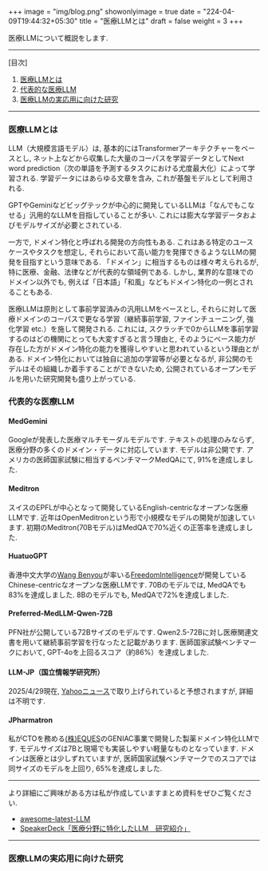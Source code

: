 +++
image = "img/blog.png"
showonlyimage = true
date = "224-04-09T19:44:32+05:30"
title = "医療LLMとは"
draft = false
weight = 3
+++

医療LLMについて概説をします.


<!--more-->

---
[目次]
1. [医療LLMとは](#anchor1) 
1. [代表的な医療LLM](#anchor2) 
1. [医療LLMの実応用に向けた研究](#anchor3) 


---

<a id="anchor1"></a>
### 医療LLMとは

LLM（大規模言語モデル）は, 基本的にはTransformerアーキテクチャーをベースとし, ネット上などから収集した大量のコーパスを学習データとしてNext word prediction（次の単語を予測するタスクにおける尤度最大化）によって学習される. 学習データにはあらゆる文章を含み, これが基盤モデルとして利用される.

GPTやGeminiなどビッグテックが中心的に開発しているLLMは「なんでもこなせる」汎用的なLLMを目指していることが多い. 
これには膨大な学習データおよびモデルサイズが必要とされている.

一方で, ドメイン特化と呼ばれる開発の方向性もある. これはある特定のユースケースやタスクを想定し, それらにおいて高い能力を発揮できるようなLLMの開発を目指すという意味である. 「ドメイン」に相当するものは様々考えられるが, 特に医療、金融、法律などが代表的な領域例である. しかし, 業界的な意味でのドメイン以外でも, 例えば「日本語」「和風」などもドメイン特化の一例とされることもある.

医療LLMは原則として事前学習済みの汎用LLMをベースとし, それらに対して医療ドメインのコーパスで更なる学習（継続事前学習, ファインチューニング, 強化学習 etc.）を施して開発される. これには, スクラッチで0からLLMを事前学習するのはどの機関にとっても大変すぎると言う理由と, そのようにベース能力が存在した方がドメイン特化の能力を獲得しやすいと思われているという理由とがある. ドメイン特化においては独自に追加の学習等が必要となるが, 非公開のモデルはその組織しか着手することができないため, 公開されているオープンモデルを用いた研究開発も盛り上がっている.

<a id="anchor2"></a>
### 代表的な医療LLM

#### MedGemini

Googleが発表した医療マルチモーダルモデルです. テキストの処理のみならず, 医療分野の多くのドメイン・データに対応しています. モデルは非公開です.
アメリカの医師国家試験に相当するベンチマークMedQAにて, 91%を達成しました.


#### Meditron
スイスのEPFLが中心となって開発しているEnglish-centricなオープンな医療LLMです. 
近年はOpenMeditronという形で小規模なモデルの開発が加速しています.
初期のMeditron(70Bモデル)はMedQAで70%近くの正答率を達成しました.


#### HuatuoGPT
香港中文大学の[Wang Benyou](https://sds.cuhk.edu.cn/en/teacher/571)が率いる[FreedomIntelligence](https://huggingface.co/FreedomIntelligence)が開発しているChinese-centricなオープンな医療LLMです. 
70Bのモデルでは, MedQAでも83%を達成しました. 8Bのモデルでも, MedQAで72%を達成しました.


#### Preferred-MedLLM-Qwen-72B

PFN社が公開している72Bサイズのモデルです. Qwen2.5-72Bに対し医療関連文書を用いて継続事前学習を行なったと記載があります. 
医師国家試験ベンチマークにおいて, GPT-4oを上回るスコア（約86%）を達成しました.


#### LLM-JP（国立情報学研究所）

2025/4/29現在, [Yahooニュース](https://news.yahoo.co.jp/articles/66e92931b1040999f4c52f222e4c23ee6ea76c13)で取り上げられていると予想されますが, 詳細は不明です.


#### JPharmatron

私がCTOを務める[(株)EQUES](https://www.eques.co.jp/)のGENIAC事業で開発した製薬ドメイン特化LLMです. 
モデルサイズは7Bと現場でも実装しやすい軽量なものとなっています. 
ドメインは医療とは少しずれていますが, 医師国家試験ベンチマークでのスコアでは同サイズのモデルを上回り, 65%を達成しました.



---
より詳細にご興味がある方は私が作成していますまとめ資料をぜひご覧ください.
- [awesome-latest-LLM](https://github.com/stardust-coder/awesome-latest-LLM)
- [SpeakerDeck「医療分野に特化したLLM　研究紹介」](https://speakerdeck.com/stardust11)
---

<a id="anchor3"></a>
### 医療LLMの実応用に向けた研究

